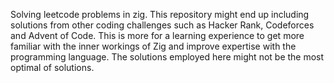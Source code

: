 Solving leetcode problems in zig. This repository might end up including solutions from other coding challenges such as Hacker Rank, Codeforces and Advent of Code.
This is more for a learning experience to get more familiar with the inner workings of Zig and improve expertise with the programming language.
The solutions employed here might not be the most optimal of solutions.
